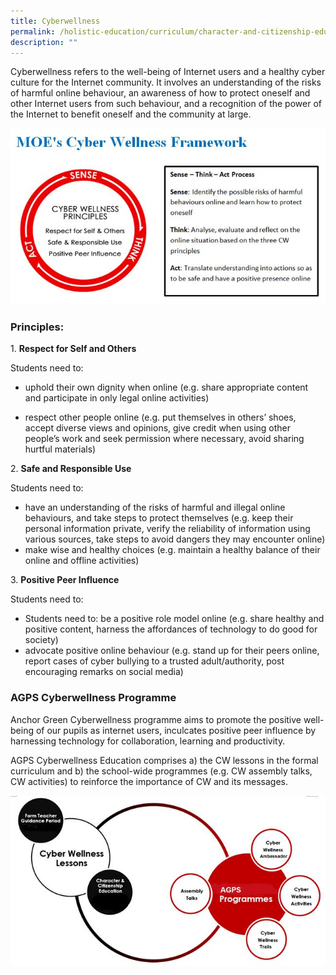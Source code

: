 ```yaml
---
title: Cyberwellness
permalink: /holistic-education/curriculum/character-and-citizenship-education/cyberwellness
description: ""
---
```

Cyberwellness refers to the well-being of Internet users and a healthy cyber culture for the Internet community. It involves an understanding of the risks of harmful online behaviour, an awareness of how to protect oneself and other Internet users from such behaviour, and a recognition of the power of the Internet to benefit oneself and the community at large.

![MOE Cyberwellness Framework](/images/MOE%20Cyberwellness%20Framework.jpg)

### Principles:

1\. **Respect for Self and Others**

Students need to: 

*   uphold their own dignity when online (e.g. share appropriate content and participate in only legal online activities)  
    
*   respect other people online (e.g. put themselves in others’ shoes, accept diverse views and opinions, give credit when using other people’s work and seek permission where necessary, avoid sharing hurtful materials)  
    

  

2\. **Safe and Responsible Use**

Students need to:

*   have an understanding of the risks of harmful and illegal online behaviours, and take steps to protect themselves (e.g. keep their personal information private, verify the reliability of information using various sources, take steps to avoid dangers they may encounter online)
*   make wise and healthy choices (e.g. maintain a healthy balance of their online and offline activities)

  

3\. **Positive Peer Influence**

Students need to:

*   Students need to: be a positive role model online (e.g. share healthy and positive content, harness the affordances of technology to do good for society)
*   advocate positive online behaviour (e.g. stand up for their peers online, report cases of cyber bullying to a trusted adult/authority, post encouraging remarks on social media)

  

### AGPS Cyberwellness Programme

Anchor Green Cyberwellness programme aims to promote the positive well-being of our pupils as internet users, inculcates positive peer influence by harnessing technology for collaboration, learning and productivity.

  

AGPS Cyberwellness Education comprises a) the CW lessons in the formal curriculum and b) the school-wide programmes (e.g. CW assembly talks, CW activities) to reinforce the importance of CW and its messages.

![AGPS Cyberwellness Programme](/images/AGPS%20Cyberwellness%20Programme.jpg)